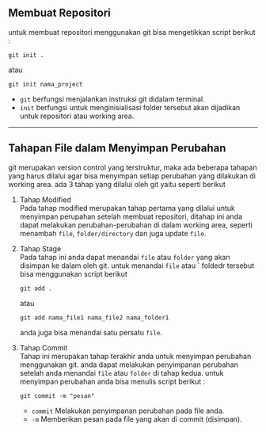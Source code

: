 ## Membuat Repositori
untuk membuat repositori menggunakan git bisa mengetikkan script berikut : <br>
```console
git init .
```
atau
```console
git init nama_project
```
- `git` berfungsi menjalankan instruksi git didalam terminal. 
- `init` berfungsi untuk menginisialisasi folder tersebut akan dijadikan untuk repositori atau working area. 
***
## Tahapan File dalam Menyimpan Perubahan
git merupakan version control yang terstruktur, maka ada beberapa tahapan yang harus dilalui agar bisa menyimpan setiap perubahan yang dilakukan di working area. ada 3 tahap yang dilalui oleh git yaitu seperti berikut<br>

1. Tahap Modified
   <br> Pada tahap modified merupakan tahap pertama yang dilalui untuk menyimpan perupahan setelah membuat repositori, ditahap ini anda dapat melakukan perubahan-perubahan di dalam working area, seperti menambah `file`, `folder/directory` dan juga update `file`.
2. Tahap Stage
   <br> Pada tahap ini anda dapat menandai `file` atau `folder` yang akan disimpan ke dalam oleh git. untuk menandai `file` atau ` foldedr tersebut bisa menggunakan script berikut 
   ``` 
   git add . 
   ```
   atau
   ```
   git add nama_file1 nama_file2 nama_folder1
   ```
   anda juga bisa menandai satu persatu `file`.

3. Tahap Commit
   <br>Tahap ini merupakan tahap terakhir anda untuk menyimpan perubahan menggunakan git. anda dapat melakukan penyimpanan perubahan setelah anda menandai `file` atau `folder` di tahap kedua. untuk menyimpan perubahan anda bisa menulis script berikut :
   ``` 
   git commit -m "pesan"
   ```

   - `commit` Melakukan penyimpanan perubahan pada file anda. 
   - `-m` Memberikan pesan pada file yang akan di commit (disimpan). 